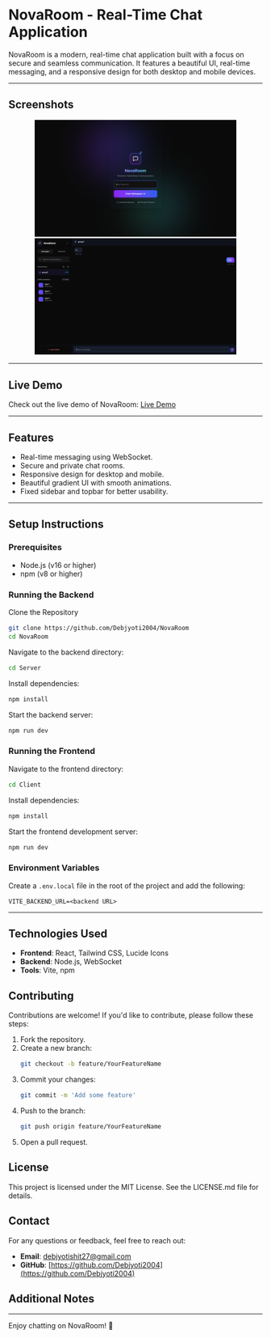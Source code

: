 # NovaRoom - Real-Time Chat Application

NovaRoom is a modern, real-time chat application built with a focus on secure and seamless communication. It features a beautiful UI, real-time messaging, and a responsive design for both desktop and mobile devices.

---

## Screenshots

<div align="center">
  <img src="./Client/src/assets/join-screen.png" alt="Join Screen" width="400" />
  <img src="./Client/src/assets/chat-screen.png" alt="Chat Screen" width="400" />
</div>

---

## Live Demo

Check out the live demo of NovaRoom: [Live Demo](https://nova-room.vercel.app)

---

## Features

- Real-time messaging using WebSocket.
- Secure and private chat rooms.
- Responsive design for desktop and mobile.
- Beautiful gradient UI with smooth animations.
- Fixed sidebar and topbar for better usability.

---

## Setup Instructions

### Prerequisites

- Node.js (v16 or higher)
- npm (v8 or higher)

### Running the Backend

Clone the Repository
```bash
git clone https://github.com/Debjyoti2004/NovaRoom
cd NovaRoom
```

Navigate to the backend directory:

```bash
cd Server
```

Install dependencies:

```bash
npm install
```

Start the backend server:

```bash
npm run dev
```

### Running the Frontend

Navigate to the frontend directory:

```bash
cd Client
```

Install dependencies:

```bash
npm install
```

Start the frontend development server:

```bash
npm run dev
```

### Environment Variables

Create a `.env.local` file in the root of the project and add the following:

```env
VITE_BACKEND_URL=<backend URL>
```

---

## Technologies Used

- **Frontend**: React, Tailwind CSS, Lucide Icons  
- **Backend**: Node.js, WebSocket  
- **Tools**: Vite, npm  

## Contributing

Contributions are welcome! If you'd like to contribute, please follow these steps:

1. Fork the repository.
2. Create a new branch:
   ```bash
   git checkout -b feature/YourFeatureName
   ```
3. Commit your changes:
   ```bash
   git commit -m 'Add some feature'
   ```
4. Push to the branch:
   ```bash
   git push origin feature/YourFeatureName
   ```
5. Open a pull request.

## License

This project is licensed under the MIT License. See the LICENSE.md file for details.

## Contact

For any questions or feedback, feel free to reach out:

- **Email**: [debjyotishit27@gmail.com](debjyotishit27@gmail.com)  
- **GitHub**: [https://github.com/Debjyoti2004](https://github.com/Debjyoti2004)

## Additional Notes

---

Enjoy chatting on NovaRoom! 🚀

